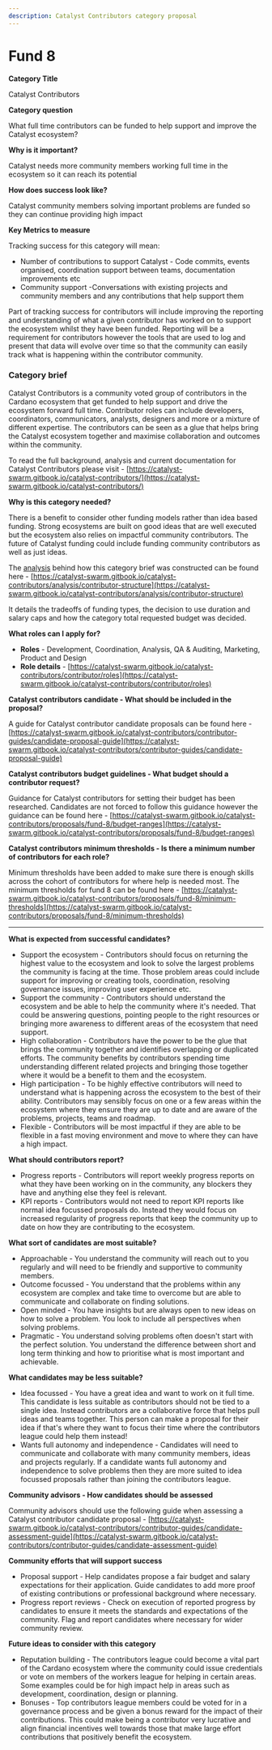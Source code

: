 ```yaml
---
description: Catalyst Contributors category proposal
---
```


# Fund 8

**Category Title**

Catalyst Contributors

**Category question**

What full time contributors can be funded to help support and improve the Catalyst ecosystem?

**Why is it important?**

Catalyst needs more community members working full time in the ecosystem so it can reach its potential

**How does success look like?**

Catalyst community members solving important problems are funded so they can continue providing high impact

**Key Metrics to measure**

Tracking success for this category will mean:

* Number of contributions to support Catalyst - Code commits, events organised, coordination support between teams, documentation improvements etc
* Community support -Conversations with existing projects and community members and any contributions that help support them



Part of tracking success for contributors will include improving the reporting and understanding of what a given contributor has worked on to support the ecosystem whilst they have been funded. Reporting will be a requirement for contributors however the tools that are used to log and present that data will evolve over time so that the community can easily track what is happening within the contributor community.



### **Category brief**

Catalyst Contributors is a community voted group of contributors in the Cardano ecosystem that get funded to help support and drive the ecosystem forward full time. Contributor roles can include developers, coordinators, communicators, analysts, designers and more or a mixture of different expertise. The contributors can be seen as a glue that helps bring the Catalyst ecosystem together and maximise collaboration and outcomes within the community.



To read the full background, analysis and current documentation for Catalyst Contributors please visit - [https://catalyst-swarm.gitbook.io/catalyst-contributors/](https://catalyst-swarm.gitbook.io/catalyst-contributors/)



**Why is this category needed?**

There is a benefit to consider other funding models rather than idea based funding. Strong ecosystems are built on good ideas that are well executed but the ecosystem also relies on impactful community contributors. The future of Catalyst funding could include funding community contributors as well as just ideas.

The [analysis](broken-reference) behind how this category brief was constructed can be found here - [https://catalyst-swarm.gitbook.io/catalyst-contributors/analysis/contributor-structure](https://catalyst-swarm.gitbook.io/catalyst-contributors/analysis/contributor-structure)

It details the tradeoffs of funding types, the decision to use duration and salary caps and how the category total requested budget was decided.



**What roles can I apply for?**

* **Roles** - Development, Coordination, Analysis, QA & Auditing, Marketing, Product and Design
* **Role details** - [https://catalyst-swarm.gitbook.io/catalyst-contributors/contributor/roles](https://catalyst-swarm.gitbook.io/catalyst-contributors/contributor/roles)



**Catalyst contributors candidate - What should be included in the proposal?**

A guide for Catalyst contributor candidate proposals can be found here - [https://catalyst-swarm.gitbook.io/catalyst-contributors/contributor-guides/candidate-proposal-guide](https://catalyst-swarm.gitbook.io/catalyst-contributors/contributor-guides/candidate-proposal-guide)



**Catalyst contributors budget guidelines - What budget should a contributor request?**

Guidance for Catalyst contributors for setting their budget has been researched. Candidates are not forced to follow this guidance however the guidance can be found here - [https://catalyst-swarm.gitbook.io/catalyst-contributors/proposals/fund-8/budget-ranges](https://catalyst-swarm.gitbook.io/catalyst-contributors/proposals/fund-8/budget-ranges)



**Catalyst contributors minimum thresholds - Is there a minimum number of contributors for each role?**

Minimum thresholds have been added to make sure there is enough skills across the cohort of contributors for where help is needed most. The minimum thresholds for fund 8 can be found here - [https://catalyst-swarm.gitbook.io/catalyst-contributors/proposals/fund-8/minimum-thresholds](https://catalyst-swarm.gitbook.io/catalyst-contributors/proposals/fund-8/minimum-thresholds)

****

**What is expected from successful candidates?**

* Support the ecosystem - Contributors should focus on returning the highest value to the ecosystem and look to solve the largest problems the community is facing at the time. Those problem areas could include support for improving or creating tools, coordination, resolving governance issues, improving user experience etc.
* Support the community - Contributors should understand the ecosystem and be able to help the community where it's needed. That could be answering questions, pointing people to the right resources or bringing more awareness to different areas of the ecosystem that need support.
* High collaboration - Contributors have the power to be the glue that brings the community together and identifies overlapping or duplicated efforts. The community benefits by contributors spending time understanding different related projects and bringing those together where it would be a benefit to them and the ecosystem.
* High participation - To be highly effective contributors will need to understand what is happening across the ecosystem to the best of their ability. Contributors may sensibly focus on one or a few areas within the ecosystem where they ensure they are up to date and are aware of the problems, projects, teams and roadmap.
* Flexible - Contributors will be most impactful if they are able to be flexible in a fast moving environment and move to where they can have a high impact.



**What should contributors report?**

* Progress reports - Contributors will report weekly progress reports on what they have been working on in the community, any blockers they have and anything else they feel is relevant.
* KPI reports - Contributors would not need to report KPI reports like normal idea focussed proposals do. Instead they would focus on increased regularity of progress reports that keep the community up to date on how they are contributing to the ecosystem.



**What sort of candidates are most suitable?**

* Approachable - You understand the community will reach out to you regularly and will need to be friendly and supportive to community members.
* Outcome focussed - You understand that the problems within any ecosystem are complex and take time to overcome but are able to communicate and collaborate on finding solutions.
* Open minded - You have insights but are always open to new ideas on how to solve a problem. You look to include all perspectives when solving problems.
* Pragmatic - You understand solving problems often doesn't start with the perfect solution. You understand the difference between short and long term thinking and how to prioritise what is most important and achievable.



**What candidates may be less suitable?**

* Idea focussed - You have a great idea and want to work on it full time. This candidate is less suitable as contributors should not be tied to a single idea. Instead contributors are a collaborative force that helps pull ideas and teams together. This person can make a proposal for their idea if that's where they want to focus their time where the contributors league could help them instead!
* Wants full autonomy and independence - Candidates will need to communicate and collaborate with many community members, ideas and projects regularly. If a candidate wants full autonomy and independence to solve problems then they are more suited to idea focussed proposals rather than joining the contributors league.



**Community advisors - How candidates should be assessed**

Community advisors should use the following guide when assessing a Catalyst contributor candidate proposal - [https://catalyst-swarm.gitbook.io/catalyst-contributors/contributor-guides/candidate-assessment-guide](https://catalyst-swarm.gitbook.io/catalyst-contributors/contributor-guides/candidate-assessment-guide)



**Community efforts that will support success**

* Proposal support - Help candidates propose a fair budget and salary expectations for their application. Guide candidates to add more proof of existing contributions or professional background where necessary.
* Progress report reviews - Check on execution of reported progress by candidates to ensure it meets the standards and expectations of the community. Flag and report candidates where necessary for wider community review.



**Future ideas to consider with this category**

* Reputation building - The contributors league could become a vital part of the Cardano ecosystem where the community could issue credentials or vote on members of the workers league for helping in certain areas. Some examples could be for high impact help in areas such as development, coordination, design or planning.
* Bonuses - Top contributors league members could be voted for in a governance process and be given a bonus reward for the impact of their contributions. This could make being a contributor very lucrative and align financial incentives well towards those that make large effort contributions that positively benefit the ecosystem.
